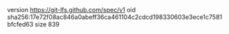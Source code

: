 version https://git-lfs.github.com/spec/v1
oid sha256:17e72f08ac846a0abeff36ca461104c2cdcd198330603e3ece1c7581bfcfed63
size 839
